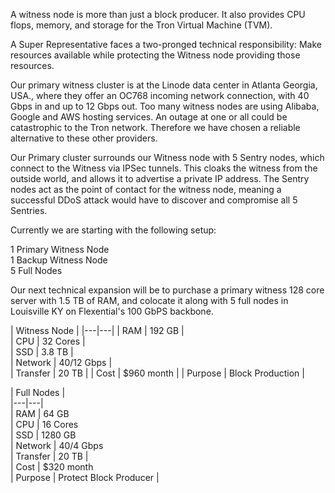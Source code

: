 A witness node is more than just a block producer. It also provides CPU flops, memory, and storage for the Tron Virtual Machine (TVM).

A Super Representative faces a two-pronged technical responsibility: Make resources available while protecting the Witness node providing those resources.

Our primary witness cluster is at the Linode data center in Atlanta Georgia, USA., where they offer an OC768 incoming network connection, with 40 Gbps in and up to 12 Gbps out. Too many witness nodes are using Alibaba, Google and AWS hosting services. An outage at one or all could be catastrophic to the Tron network. Therefore we have chosen a reliable alternative to these other providers.

Our Primary cluster surrounds our Witness node with 5 Sentry nodes, which connect to the Witness via IPSec tunnels. This cloaks the witness from the outside world, and allows it to advertise a private IP address. The Sentry nodes act as the point of contact for the witness node, meaning a successful DDoS attack would have to discover and compromise all 5 Sentries. 

Currently we are starting with the following setup:

1 Primary Witness Node   
1 Backup Witness Node  
5 Full Nodes

Our next technical expansion will be to purchase a primary witness 128 core server with 1.5 TB of RAM, and colocate it along with 5 full nodes in Louisville KY on Flexential's 100 GbPS backbone.


| Witness Node |
|---|---|
| RAM |          192 GB  | 	
| CPU  |         32 Cores  | 	
| SSD  |         3.8 TB  | 	
| Network |      40/12 Gbps  | 	
| Transfer |  20 TB |
| Cost |         $960 month |
| Purpose | Block Production |  


| Full Nodes |  
|---|---|  
| RAM | 	64 GB  
| CPU  | 	16 Cores  
| SSD  | 	1280 GB  
| Network  | 	40/4 Gbps  
| Transfer | 20 TB |  
| Cost | 	$320 month   
| Purpose |  Protect Block Producer | 





